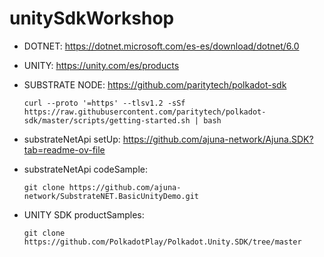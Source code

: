 # unitySdkWorkshop

- DOTNET: https://dotnet.microsoft.com/es-es/download/dotnet/6.0
  
- UNITY: https://unity.com/es/products
  
- SUBSTRATE NODE: https://github.com/paritytech/polkadot-sdk
  
      curl --proto '=https' --tlsv1.2 -sSf https://raw.githubusercontent.com/paritytech/polkadot-sdk/master/scripts/getting-started.sh | bash

- substrateNetApi setUp: https://github.com/ajuna-network/Ajuna.SDK?tab=readme-ov-file

- substrateNetApi codeSample:

      git clone https://github.com/ajuna-network/SubstrateNET.BasicUnityDemo.git

- UNITY SDK productSamples:
  
      git clone https://github.com/PolkadotPlay/Polkadot.Unity.SDK/tree/master
